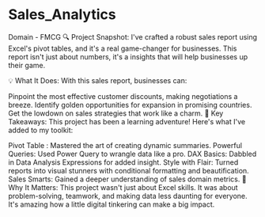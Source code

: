 # Sales_Analytics
Domain - FMCG
🔍 Project Snapshot: I've crafted a robust sales report using Excel's pivot tables, and it's a real game-changer for businesses. This report isn't just about numbers, it's a insights that will help businesses up their game.

💡 What It Does: With this sales report, businesses can:

Pinpoint the most effective customer discounts, making negotiations a breeze.
Identify golden opportunities for expansion in promising countries.
Get the lowdown on sales strategies that work like a charm.
🌟 Key Takeaways: This project has been a learning adventure! Here's what I've added to my toolkit:

Pivot Table : Mastered the art of creating dynamic summaries.
Powerful Queries: Used Power Query to wrangle data like a pro.
DAX Basics: Dabbled in Data Analysis Expressions for added insight.
Style with Flair: Turned reports into visual stunners with conditional formatting and beautification.
Sales Smarts: Gained a deeper understanding of sales domain metrics.
🌟 Why It Matters: This project wasn't just about Excel skills. It was about problem-solving, teamwork, and making data less daunting for everyone. It's amazing how a little digital tinkering can make a big impact.
